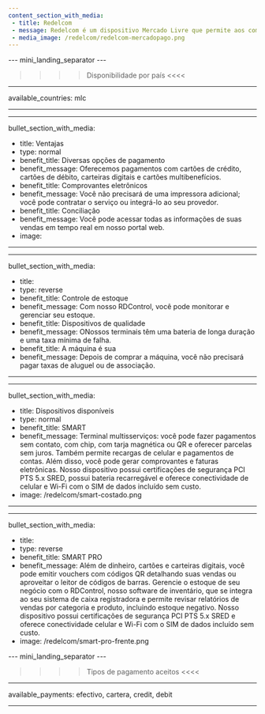 ```yaml
---
content_section_with_media: 
 - title: Redelcom
 - message: Redelcom é um dispositivo Mercado Livre que permite aos compradores fazer pagamentos presenciais de forma rápida e segura usando cartões de crédito e débito, dinheiro ou carteiras digitais. Além disso, usando o Redelcom, é possível oferecer parcelamento com ou sem juros e, dependendo do dispositivo, gerenciar e atualizar facilmente o estoque da loja.
 - media_image: /redelcom/redelcom-mercadopago.png
---
```


--- mini_landing_separator ---

>>>> Disponibilidade por país <<<<
---
available_countries: mlc

---

---
bullet_section_with_media: 
 - title: Ventajas
 - type: normal
 - benefit_title: Diversas opções de pagamento
 - benefit_message: Oferecemos pagamentos com cartões de crédito, cartões de débito, carteiras digitais e cartões multibenefícios.
 - benefit_title: Comprovantes eletrônicos
 - benefit_message: Você não precisará de uma impressora adicional; você pode contratar o serviço ou integrá-lo ao seu provedor.
 - benefit_title: Conciliação
 - benefit_message: Você pode acessar todas as informações de suas vendas em tempo real em nosso portal web.
 - image: 
---

---
bullet_section_with_media: 
 - title: 
 - type: reverse
 - benefit_title: Controle de estoque
 - benefit_message: Com nosso RDControl, você pode monitorar e gerenciar seu estoque.
 - benefit_title: Dispositivos de qualidade
 - benefit_message: ONossos terminais têm uma bateria de longa duração e uma taxa mínima de falha.
 - benefit_title: A máquina é sua
 - benefit_message: Depois de comprar a máquina, você não precisará pagar taxas de aluguel ou de associação.

---

---
bullet_section_with_media:
 - title: Dispositivos disponíveis
 - type: normal
 - benefit_title: SMART
 - benefit_message: Terminal multisserviços: você pode fazer pagamentos sem contato, com chip, com tarja magnética ou QR e oferecer parcelas sem juros. Também permite recargas de celular e pagamentos de contas. Além disso, você pode gerar comprovantes e faturas eletrônicas. Nosso dispositivo possui certificações de segurança PCI PTS 5.x SRED, possui bateria recarregável e oferece conectividade de celular e Wi-Fi com o SIM de dados incluído sem custo.
- image: /redelcom/smart-costado.png
---

---
bullet_section_with_media:
 - title: 
 - type: reverse
 - benefit_title: SMART PRO
 - benefit_message: Além de dinheiro, cartões e carteiras digitais, você pode emitir vouchers com códigos QR detalhando suas vendas ou aproveitar o leitor de códigos de barras. Gerencie o estoque de seu negócio com o RDControl, nosso software de inventário, que se integra ao seu sistema de caixa registradora e permite revisar relatórios de vendas por categoria e produto, incluindo estoque negativo. Nosso dispositivo possui certificações de segurança PCI PTS 5.x SRED e oferece conectividade celular e Wi-Fi com o SIM de dados incluído sem custo.  
 - image: /redelcom/smart-pro-frente.png


--- mini_landing_separator ---
>>>> Tipos de pagamento aceitos <<<<
---
available_payments: efectivo, cartera, credit, debit

----